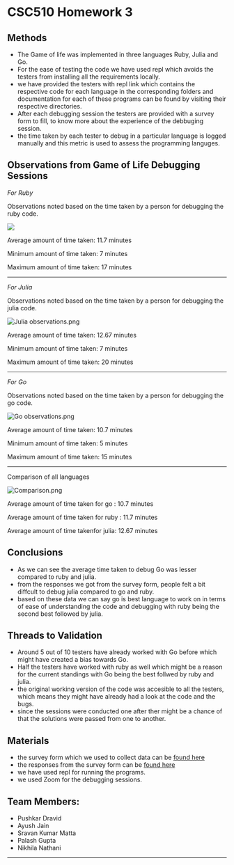# CSC510 Homework 3

## Methods

* The Game of life was implemented in three languages Ruby, Julia and Go.
* For the ease of testing the code we have used repl which avoids the testers from installing all the requirements locally.
* we have provided the testers with repl link which contains the respective code for each language in the corresponding folders and documentation for each of these programs can be found by visiting their respective directories.
* After each debugging session the testers are provided with a survey form to fill, to know more about the experience of the debbuging session.
* the time taken by each tester to debug in a particular language is logged manually and this metric is used to assess the programming languges.

## Observations from Game of Life Debugging Sessions

*For Ruby*

Observations noted based on the time taken by a person for debugging the ruby code.

<img src = "https://user-images.githubusercontent.com/10280902/92035248-69f97c00-ed3c-11ea-9a7a-9dbbf1a4ae21.png">

Average amount of time taken: 11.7 minutes

Minimum amount of time taken: 7 minutes

Maximum amount of time taken: 17 minutes

---


*For Julia*

Observations noted based on the time taken by a person for debugging the julia code.

![Julia observations.png](https://i.imgur.com/DOqGtHk.png)

Average amount of time taken: 12.67 minutes

Minimum amount of time taken: 7 minutes

Maximum amount of time taken: 20 minutes

---


*For Go*

Observations noted based on the time taken by a person for debugging the go code.

![Go observations.png](https://i.imgur.com/2dJao4W.png)

Average amount of time taken: 10.7 minutes

Minimum amount of time taken: 5 minutes

Maximum amount of time taken: 15 minutes

---


Comparison of all languages

![Comparison.png](https://i.imgur.com/HtNvycA.png)

Average amount of time taken for go : 10.7 minutes

Average amount of time taken for ruby : 11.7 minutes

Average amount of time takenfor julia: 12.67 minutes



## Conclusions

* As we can see the average time taken to debug Go was lesser compared to ruby and julia.
* from the responses we got from the survey form, people felt a bit diffcult to debug julia compared to go and ruby.
* based on these data we can say go is best language to work on in terms of ease of understanding the code and debugging with ruby being the second best followed by julia.

## Threads to Validation

* Around 5 out of 10 testers have already worked with Go before which might have created a bias towards Go.
* Half the testers have worked with ruby as well which might be a reason for the current standings with Go being the best follwed by ruby and julia.
* the original working version of the code was accesible to all the testers, which means they might have already had a look at the code and the bugs.
* since the sessions were conducted one after ther might be a chance of that the solutions were passed from one to another.

## Materials

* the survey form which we used to collect data can be [found here](https://pushkardravid.typeform.com/to/Hbzlbpvu)
* the responses from the survey form can be [found here](https://docs.google.com/spreadsheets/d/1HUypAfMVKERYp1nnGI3mDJJdnR4YY5uuhC1JUFLXnU4/edit?usp=sharing)
* we have used repl for running the programs.
* we used Zoom for the debugging sessions.


## Team Members:

* Pushkar Dravid
* Ayush Jain
* Sravan Kumar Matta
* Palash Gupta
* Nikhila Nathani


***
